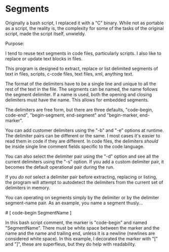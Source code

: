 # Segments

Originally a bash script, I replaced it with a "C" binary. While not as portable as a script, the reality is, the complexity for some of the tasks of the original script, made the script itself, unwieldy.

Purpose:

I tend to reuse text segments in code files, particularly scripts. I also like to replace or update text blocks in files.

This program is designed to extract, replace or list delimited segments of text in files, scripts, c-code files, text files, xml, anything text.

The format of the delimiters have to be a single line and unique to all the rest of the text in the file. The segments can be named, the name follows the segment delimiter. If a name is used, both the opening and closing delimiters must have the name. This allows for embedded segments.

The delimiters are free form, but there are three defaults, "code-begin, code-end", "begin-segment, end-segment" and "begin-marker, end-marker".

You can add customer delimiters using the "-b" and "-e" options at runtime. The delimiter pairs can be different or the same. I most cases it's easier to read them in code if they are different. In code files, the delimiters *should* be inside single line comment fields specific to the code language.

You can also select the delimiter pair using the "-d" option and see all the current delimiters using the "-s" option. If you add a custom delimiter pair, it becomes the default operational pair during the run.

If you *do not* select a delimiter pair before extracting, replacing or listing, the program will attempt to autodetect the delimiters from the current set of delimiters in memory.

You can operating on segments simply by the delimiter or by the delimiter segment-name pair. As an example, you name a segment thusly...

\# [ code-begin SegmentName ]

In this bash script comment, the marker is "code-begin" and named "SegmentName". There must be white space between the marker and the name and the name and trailing end, unless it is a newline (newlines are considered white space). In this example, I decorated the marker with "[" and "]", these are superfleus, but they do help with readability.
